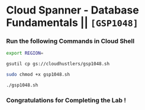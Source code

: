 # Cloud Spanner - Database Fundamentals || `[GSP1048]`

### Run the following Commands in Cloud Shell

```bash
export REGION=
```

```bash
gsutil cp gs://cloudhustlers/gsp1048.sh

sudo chmod +x gsp1048.sh

./gsp1048.sh
```

### Congratulations for Completing the Lab !

